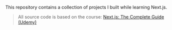 This repository contains a collection of projects I built while learning Next.js.

> All source code is based on the course: [Next.js: The Complete Guide (Udemy)](https://www.udemy.com/course/nextjs-react-the-complete-guide/)
